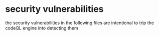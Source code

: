# security vulnerabilities

the security vulnerabilities in the following files are intentional to trip the codeQL engine into detecting them 